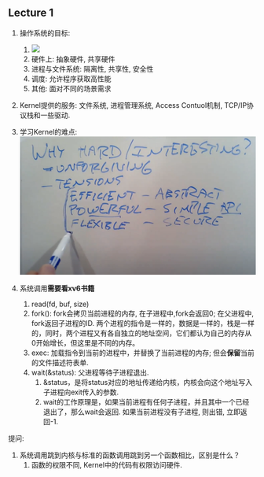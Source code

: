 ## Lecture 1
1. 操作系统的目标: 
	1. ![](Attachments/Pasted%20image%2020220828125255.png)
	2. 硬件上: 抽象硬件, 共享硬件
	3. 进程与文件系统: 隔离性, 共享性, 安全性
	4. 调度: 允许程序获取高性能
	5. 其他: 面对不同的场景需求

2. Kernel提供的服务: 文件系统, 进程管理系统, Access Contuol机制, TCP/IP协议栈和一些驱动.
3. 学习Kernel的难点: ![](Attachments/Pasted%20image%2020220828131231.png)
4. 系统调用**需要看xv6书籍**
	1. read(fd, buf, size)
	2. fork(): fork会拷贝当前进程的内存, 在子进程中,fork会返回0; 在父进程中, fork返回子进程的ID. 两个进程的指令是一样的，数据是一样的，栈是一样的，同时，两个进程又有各自独立的地址空间，它们都认为自己的内存从0开始增长，但这里是不同的内存。
	3. exec: 加载指令到当前的进程中，并替换了当前进程的内存; 但会**保留**当前的文件描述符表单. 
	4. wait(&status): 父进程等待子进程退出. 
		1. &status，是将status对应的地址传递给内核，内核会向这个地址写入子进程向exit传入的参数. 
		2. wait的工作原理是，如果当前进程有任何子进程，并且其中一个已经退出了，那么wait会返回. 如果当前进程没有子进程, 则出错, 立即返回-1.


提问: 
1. 系统调用跳到内核与标准的函数调用跳到另一个函数相比，区别是什么？
	1. 函数的权限不同, Kernel中的代码有权限访问硬件.
